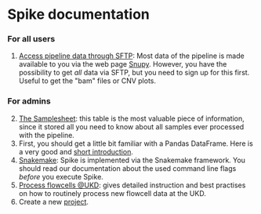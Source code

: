 # Spike documentation
### For all users
 1. [Access pipeline data through SFTP](access.md): Most data of the pipeline is made available to you via the web page [Snupy](https://snupy.hpc.rz.uni-duesseldorf.de/). However, you have the possibility to get *all* data via SFTP, but you need to sign up for this first. Useful to get the "bam" files or CNV plots.

### For admins
 2. [The Samplesheet](samplesheet.md): this table is the most valuable piece of information, since it stored all you need to know about all samples ever processed with the pipeline.
   1. First, you should get a little bit familiar with a Pandas DataFrame. Here is a very good and [short introduction](https://pandas.pydata.org/pandas-docs/stable/getting_started/10min.html).
 3. [Snakemake](hhu.md): Spike is implemented via the Snakemake framework. You should read our documentation about the used command line flags *before* you execute Spike.
 4. [Process flowcells @UKD](walkthrough_hhu.md): gives detailed instruction and best practises on how to routinely process new flowcell data at the UKD.
 5. Create a new [project](new_project.md).
